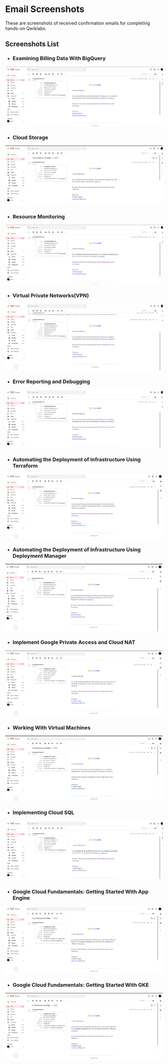 # Email Screenshots

These are screenshots of received confirmation emails for completing hands-on Qwiklabs.

## Screenshots List

* ### Examining Billing Data With BigQuery

![Email screenshot for Examining Billing Data With BigQuery](./images/lab1.png "Examining Billing Data With BigQuery Lab")

* ### Cloud Storage

![Email screenshot for Cloud Storage](./images/lab2.png "Cloud Storage Lab")

* ### Resource Monitoring

![Email screenshot for Resource Monitoring](./images/lab3.png "Resource Monitoring Lab")

* ### Virtual Private Networks(VPN)

![Email screenshot for Virtual Private Networks(VPN)](./images/lab4.png "Virtual Private Networks(VPN) Lab")

* ### Error Reporting and Debugging

![Email screenshot for Error Reporting and Debugging](./images/lab5.png "Error Reporting and Debugging Lab")

* ### Automating the Deployment of Infrastructure Using Terraform

![Email screenshot for Automating the Deployment of Infrastructure Using Terraform](./images/lab6.png "Automating the Deployment of Infrastructure Using Terraform Lab")

* ### Automating the Deployment of Infrastructure Using Deployment Manager

![Email screenshot for Automating the Deployment of Infrastructure Using Deployment Manager](./images/lab7.png "Automating the Deployment of Infrastructure Using Deployment Manager Lab")

* ### Implement Google Private Access and Cloud NAT

![Email screenshot for Implement Google Private Access and Cloud NAT](./images/lab8.png "Implement Google Private Access and Cloud NAT Lab")

* ### Working With Virtual Machines

![Email screenshot for Working With Virtual Machines](./images/lab9.png "Working With Virtual Machines Lab")

* ### Implementing Cloud SQL

![Email screenshot for Implementing Cloud SQL](./images/lab10.png "Implementing Cloud SQL Lab")

* ### Google Cloud Fundamentals: Getting Started With App Engine

![Email screenshot for Google Cloud Fundamentals: Getting Started With App Engine](./images/lab11.png "Google Cloud Fundamentals: Getting Started With App Engine Lab")

* ### Google Cloud Fundamentals: Getting Started With GKE

![Email screenshot for Google Cloud Fundamentals: Getting Started With GKE](./images/lab12.png "Google Cloud Fundamentals: Getting Started With GKE Lab")